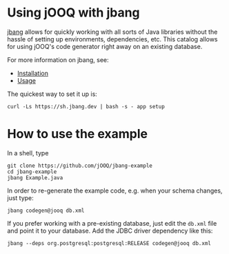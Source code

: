 # Using jOOQ with jbang

[jbang](https://www.jbang.dev/) allows for quickly working with all sorts of Java libraries without the hassle of setting up environments, dependencies, etc. This catalog allows for using jOOQ's code generator right away on an existing database.

For more information on jbang, see:

- [Installation](https://www.jbang.dev/documentation/guide/latest/installation.html)
- [Usage](https://www.jbang.dev/documentation/guide/latest/usage.html)

The quickest way to set it up is:

```
curl -Ls https://sh.jbang.dev | bash -s - app setup
```

# How to use the example

In a shell, type

```
git clone https://github.com/jOOQ/jbang-example
cd jbang-example
jbang Example.java
```

In order to re-generate the example code, e.g. when your schema changes, just type:

```
jbang codegen@jooq db.xml
```

If you prefer working with a pre-existing database, just edit the `db.xml` file and point it to your database. Add the JDBC driver dependency like this:

```
jbang --deps org.postgresql:postgresql:RELEASE codegen@jooq db.xml
```
